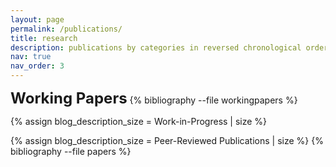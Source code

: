 ```yaml
---
layout: page
permalink: /publications/
title: research
description: publications by categories in reversed chronological order. generated by jekyll-scholar.
nav: true
nav_order: 3
---
```


<!-- _pages/publications.md -->
<div class="publications">

<strong><font size="+2">Working Papers</font></strong>
{% bibliography --file workingpapers %}

{% assign blog_description_size = Work-in-Progress | size %}

{% assign blog_description_size = Peer-Reviewed Publications | size %}
{% bibliography --file papers %}

</div>
